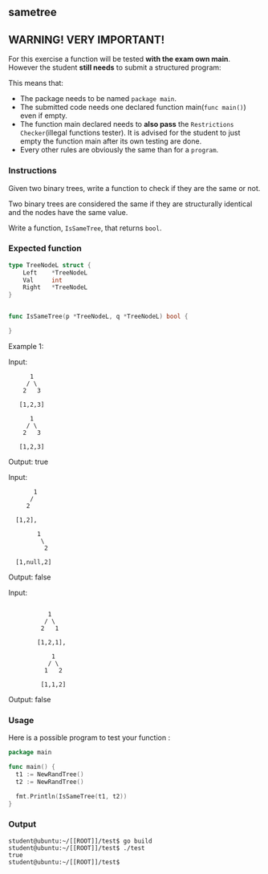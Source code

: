 ## sametree

## **WARNING! VERY IMPORTANT!**

For this exercise a function will be tested **with the exam own main**. However the student **still needs** to submit a structured program:

This means that:

- The package needs to be named `package main`.
- The submitted code needs one declared function main(```func main()```) even if empty.
- The function main declared needs to **also pass** the `Restrictions Checker`(illegal functions tester). It is advised for the student to just empty the function main after its own testing are done.
- Every other rules are obviously the same than for a `program`.

### Instructions

Given two binary trees, write a function to check if they are the same or not.

Two binary trees are considered the same if they are structurally identical and the nodes have the same value.

Write a function, `IsSameTree`, that returns `bool`.

### Expected function

```go
type TreeNodeL struct {
    Left    *TreeNodeL
    Val     int
    Right   *TreeNodeL
}


func IsSameTree(p *TreeNodeL, q *TreeNodeL) bool {

}
```

Example 1:

Input:

          1      
         / \  
        2   3  
       
       [1,2,3]  

          1      
         / \  
        2   3  
       
       [1,2,3]  

Output: true

Input:

           1                      
          /                          
         2                            
      
      [1,2],    

            1  
             \  
              2  
      
      [1,null,2]  

Output: false

Input:
```

           1  
          / \                     
         2   1                  
        
        [1,2,1],  

            1  
           / \  
          1   2  
        
         [1,1,2]  
```
Output: false

### Usage

Here is a possible program to test your function :

```go
package main

func main() {
  t1 := NewRandTree()
  t2 := NewRandTree()

  fmt.Println(IsSameTree(t1, t2))
}
```

### Output

```console
student@ubuntu:~/[[ROOT]]/test$ go build
student@ubuntu:~/[[ROOT]]/test$ ./test
true
student@ubuntu:~/[[ROOT]]/test$
```
